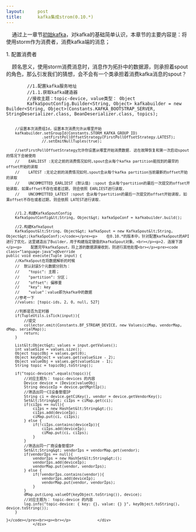 ```yaml
---
layout:     post
title:      kafka集成strom(0.10.*)
---
```

<div id="article_content" class="article_content clearfix csdn-tracking-statistics" data-pid="blog" data-mod="popu_307" data-dsm="post">
								            <link rel="stylesheet" href="https://csdnimg.cn/release/phoenix/template/css/ck_htmledit_views-f76675cdea.css">
						<div class="htmledit_views" id="content_views">
                <p>    通过上一章节<a href="https://blog.csdn.net/smily_tk/article/details/80523377" rel="nofollow">初始kafka</a>，对kafka的基础简单认识，本章节的主要内容是：将使用storm作为消费者，消费kafka端的消息；</p><p>1. 配置消费者</p><p>    顾名思义，使用storm消费消息时，消息作为拓扑中的数据源，则承担着spout的角色，那么引发我们的猜想，会不会有一个类承担着消费kafka消息的spout？</p><pre><code class="language-java">        //1.配置kafka服务地址
        //1.1.获取kafka建造器
        //接收主题：topic-device, value类型： Object
        KafkaSpoutConfig.Builder&lt;String, Object&gt; kafkabuilder = new Builder&lt;String, Object&gt;(Constants.KAFKA_BOOTSTRAP_SERVER, StringDeserializer.class, BeanDeserializer.class, topics);
        
        //设置本次消费组Id，设置本次消费允许从哪里开始
        kafkabuilder.setGroupId(Constants.STORM_KAFKA_GROUP_ID)
                    .setFirstPollOffsetStrategy(FirstPollOffsetStrategy.LATEST);
                    //.setEmitNullTuples(true);
        
        //setFirstPollOffsetStrategy允许你设置从哪里开始消费数据. 这在故障恢复和第一次启动spout的情况下会被使用
        //    EARLIEST :无论之前的消费情况如何,spout会从每个kafka partition能找到的最早的offset开始的读取
        //    LATEST :无论之前的消费情况如何,spout会从每个kafka partition当前最新的offset开始的读取
        //    UNCOMMITTED_EARLIEST (默认值) :spout 会从每个partition的最后一次提交的offset开始读取. 如果offset不存在或者过期, 则会依照 EARLIEST进行读取.
        //    UNCOMMITTED_LATEST :spout 会从每个partition的最后一次提交的offset开始读取, 如果offset不存在或者过期, 则会依照 LATEST进行读取.
        
        
        //1.2.构建KafkaSpoutConfig
        KafkaSpoutConfig&lt;String, Object&gt; kafkaSpoConf = kafkabuilder.build();

        //2.构建KafkaSpout
        KafkaSpout&lt;String, Object&gt; kafkaSpout = new KafkaSpout&lt;String, Object&gt;(kafkaSpoConf);</code></pre><p>    在0.10.*的版本中，针对配置kafkaSpout的API进行了优化，这里建造出了Builder，用于构建指定键值的kafkaSpout对象。<br></p><p>2. 连接下游</p><p>    配置完毕kafkaSpout，将上游的数据源接收到，则进行其他处理<br></p><pre><code class="language-java">@Override
    public void execute(Tuple input) {
        //KafkaSpout在将数据解析的时候 
        //  默认封装5个元数据分别为：
        //    "topic": 主题；
        //    "partition": 分区；
        //    "offset": 偏移量
        //    "key": key
        //    "value"：value即为kafka中的数据
        //参考一下
        //values: [topic-ids, 2, 0, null, 527]
        
        //判断是否为定时器
        if(TupleUtils.isTick(input)){
            //提交
            collector.emit(Constants.BF_STREAM_DEVICE, new Values(ciMap, vendorMap, dMap, serialMap));
            return;
        }
        
        List&lt;Object&gt; values = input.getValues();
        int valueSize = values.size();
        Object topicObj = values.get(0);
        Object keyObject = values.get(valueSize - 2);
        Object valueObj = values.get(valueSize - 1);
        String topic = topicObj.toString();
        
        if("topic-devices".equals(topic)){
            //对应主题为： topic-devices 的内容
            Device device = (Device)valueObj;
            String deviceIp = device.getMgntIp();
            //筛选出同一CI设备管理IP
            String ci = device.getCiKey(), vendor = device.getVendorKey();
            Set&lt;String&gt; ciIps = ciMap.get(ci);
            if(ciIps == null){
                ciIps = new HashSet&lt;String&gt;();
                ciIps.add(deviceIp);
                ciMap.put(ci, ciIps);
            } else {
                if(!ciIps.contains(deviceIp)){
                    ciIps.add(deviceIp);
                    ciMap.put(ci, ciIps);
                }
            }
            //筛选出同一厂商设备管理IP
            Set&lt;String&gt; vendorIps = vendorMap.get(vendor);
            if(vendorIps == null){
                vendorIps = new HashSet&lt;String&gt;();
                vendorIps.add(deviceIp);
                vendorMap.put(vendor, vendorIps);
            } else {
                if(!vendorIps.contains(vendor)){
                    vendorIps.add(deviceIp);
                    vendorMap.put(vendor, vendorIps);
                }
            }
            dMap.put(Long.valueOf(keyObject.toString()), device);
            //对应主题为： topic-device 的内容
            log.info("topic-device: { key: {}, value: {} }", keyObject.toString(), device.toString());
        } 
        
    }</code></pre><br><p><br></p>            </div>
                </div>